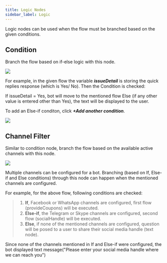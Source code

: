 ```yaml
---
title: Logic Nodes
sidebar_label: Logic 
---
```


Logic nodes can be used when the flow must be branched based on the given conditions. 

## Condition

Branch the flow based on if-else logic with this node.

![](https://i.imgur.com/NmRJ8bY.png)

For example, in the given flow the variable _**issueDetail**_ is storing the quick replies response (which is Yes/ No). Then the Condition is checked:


If issueDetail = Yes, bot will move to the mentioned flow 
Else (if any other value is entered other than Yes), the text will be displayed to the user. 

To add an Else-if conditon, click _**+Add another condition**_.

![](https://i.imgur.com/ZgrBTSC.png)




## Channel Filter 

Similar to condition node, branch the flow based on the available active channels with this node. 


![](https://i.imgur.com/VYWj95b.png)

Multiple channels can be configured for a bot. Branching (based on If, Else-if and Else conditions) through this node can happen when the mentioned channels are configured. 

For example, for the above flow, following conditions are checked:

> 1. **If**, Facebook or WhatsApp channels are configured, first flow (provideCoupons) will be executed. 
>2. **Else-if**, the Telegram or Skype channels are configured, second flow (socialHandle) will be executed. 
>3. **Else**, if none of the mentioned channels are configured, question will be posed to a user to share their social media handle (text node). 

Since none of the channels mentioned in If and Else-if were configured, the bot displayed text message("Please enter your social media handle where we can reach you")